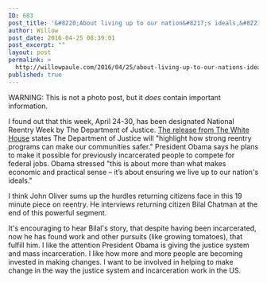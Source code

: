 ```yaml
---
ID: 683
post_title: '&#8220;About living up to our nation&#8217;s ideals,&#8221; National Reentry Week'
author: Willow
post_date: 2016-04-25 08:39:01
post_excerpt: ""
layout: post
permalink: >
  http://willowpaule.com/2016/04/25/about-living-up-to-our-nations-ideals-national-reentry-week/
published: true
---
```

<p>WARNING: This is not a photo post, but it <em>does</em> contain important information.</p>

<p>I found out that this week, April 24-30, has been designated National Reentry Week by The Department of Justice. <a href="https://www.whitehouse.gov/the-press-office/2016/04/23/weekly-address-building-fairer-and-more-effective-criminal-justice">The release from The White House</a> states The Department of Justice will &quot;highlight how strong reentry programs can make our communities safer.&quot; President Obama says he plans to make it possible for previously incarcerated people to compete for federal jobs. Obama stressed &quot;this is about more than what makes economic and practical sense &ndash; it&rsquo;s about ensuring we live up to our nation&#39;s ideals.&quot;</p>

<p>I think John Oliver sums up the hurdles returning citizens face in this 19 minute piece on reentry. He interviews returning citizen Bilal Chatman at the end of this powerful segment.</p>

<p>
<zentobox height="315" width="560"><!--
{
  "type": "zf.zentobox.Embed",
  "options": {
    "autoPlay": false,
    "hoverAction": "1",
    "hideWatermark": "false",
    "isSoundtrackLooped": false,
    "duration": "5",
    "transition": "2",
    "autoStart": false,
    "needLoopImages": false,
    "isRandom": false,
    "hasTopBar": true,
    "needLinkToGallery": true,
    "linkToGalleryText": "Visit Gallery",
    "showPhotoTitles": true,
    "showGalleryTitle": true,
    "showController": true,
    "allowFullScreen": true,
    "showThumbs": false,
    "controllerStyle": "31",
    "showOpeningSlide": true,
    "showClosingSlide": true,
    "slideBgColor": "#111111",
    "slideDisplayNameColor": "#f5f5f5",
    "slideGalleryTitleColor": "#dddddd",
    "bgColor": "#555555",
    "isBackgroundTransparent": false,
    "hideBorder": false,
    "borderColor": "#555555",
    "animationStyle": 2,
    "animationColor": "#cccccc",
    "anchorPoint": 4,
    "click": {
      "action": "0",
      "newWindow": false,
      "url": ""
    }
  },
  "layout": {
    "imageSize": "-1",
    "customWidth": "800",
    "customHeight": "630",
    "browserScaling": "true",
    "themeBorder": "true",
    "alignment": "1",
    "hSpace": "25",
    "vSpace": "15",
    "borderWidth": 0,
    "sizingMode": "0",
    "fixedAlignment": "true"
  },
  "content": {
    "code": "<iframe width=\"560\" height=\"315\" src=\"https://www.youtube.com/embed/gJtYRxH5G2k\" frameborder=\"0\" allowfullscreen></iframe>",
    "width": 560,
    "height": 315
  }
}
--></zentobox>
</p>

<p>It&#39;s encouraging to hear Bilal&#39;s story, that despite having been incarcerated, now he has found work and other pursuits (like growing tomatoes), that fulfill him. I like the attention President Obama is giving the justice system and mass incarceration. I like how more and more people are becoming invested in making changes. I want to be involved in helping to make change in the way the justice system and incarceration work in the US.</p>